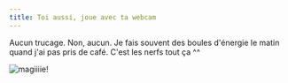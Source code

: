 ```yaml
---
title: Toi aussi, joue avec ta webcam
---
```


Aucun trucage. Non, aucun. Je fais souvent des boules d'énergie le matin quand
j'ai pas pris de café. C'est les nerfs tout ça ^^  

![magiiiie!](./pics/cam/2003-06/thb_cam_1506031117.jpg)

